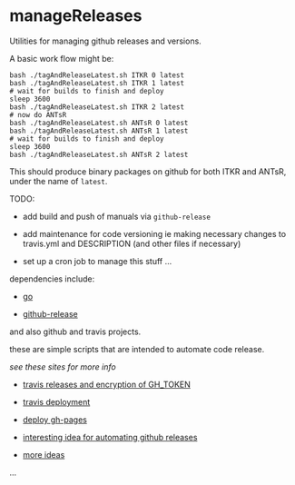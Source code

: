 # manageReleases

Utilities for managing github releases and versions.

A basic work flow might be:

```
bash ./tagAndReleaseLatest.sh ITKR 0 latest
bash ./tagAndReleaseLatest.sh ITKR 1 latest
# wait for builds to finish and deploy
sleep 3600
bash ./tagAndReleaseLatest.sh ITKR 2 latest
# now do ANTsR
bash ./tagAndReleaseLatest.sh ANTsR 0 latest
bash ./tagAndReleaseLatest.sh ANTsR 1 latest
# wait for builds to finish and deploy
sleep 3600
bash ./tagAndReleaseLatest.sh ANTsR 2 latest
```

This should produce binary packages on github for both ITKR and ANTsR, under
the name of `latest`.

TODO:

* add build and push of manuals via `github-release`

* add maintenance for code versioning ie making necessary changes to travis.yml and DESCRIPTION (and other files if necessary)

* set up a cron job to manage this stuff ...

dependencies include:

* [go](https://golang.org)

* [github-release](https://github.com/aktau/github-release)

and also github and travis projects.

these are simple scripts that are intended to automate code release.

*see these sites for more info*

* [travis releases and encryption of GH_TOKEN](https://rmflight.github.io/posts/2014/11/travis_ci_gh_pages.html)

* [travis deployment](https://docs.travis-ci.com/user/deployment/)

* [deploy gh-pages](https://iamstarkov.com/deploy-gh-pages-from-travis/)

* [interesting idea for automating github releases](http://stackoverflow.com/questions/28217556/travis-ci-auto-tag-build-for-github-release)

* [more ideas](https://github.com/travis-ci/travis.rb/issues/199)

...

